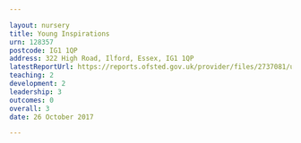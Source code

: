 ```yaml
---

layout: nursery
title: Young Inspirations
urn: 128357
postcode: IG1 1QP
address: 322 High Road, Ilford, Essex, IG1 1QP
latestReportUrl: https://reports.ofsted.gov.uk/provider/files/2737081/urn/128357.pdf
teaching: 2
development: 2
leadership: 3
outcomes: 0
overall: 3
date: 26 October 2017

---
```

